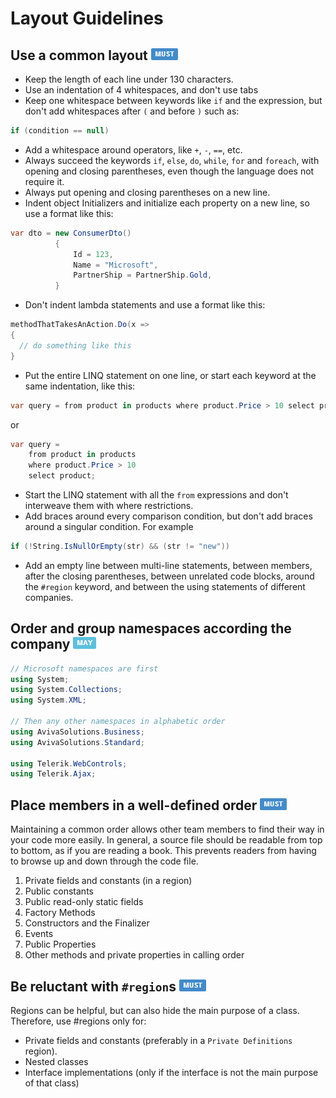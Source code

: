 # Layout Guidelines #

## Use a common layout ![](imgs/must.png) ##

* Keep the length of each line under 130 characters.
* Use an indentation of 4 whitespaces, and don't use tabs
* Keep one whitespace between keywords like `if` and the expression, but don't add whitespaces after `(` and before `)` such as:

```c#
if (condition == null)
```

* Add a whitespace around operators, like `+`, `-`, `==`, etc.
* Always succeed the keywords `if`, `else`, `do`, `while`, `for` and `foreach`, with opening and closing parentheses, even though the language does not require it.
* Always put opening and closing parentheses on a new line.
* Indent object Initializers and initialize each property on a new line, so use a format like this: 

```c#
var dto = new ConsumerDto()
          {
              Id = 123,
              Name = "Microsoft",
              PartnerShip = PartnerShip.Gold,
          }
```

* Don't indent lambda statements and use a format like this:

```c#
methodThatTakesAnAction.Do(x =>
{
  // do something like this 
}
```

* Put the entire LINQ statement on one line, or start each keyword at the same indentation, like this:

```c#
var query = from product in products where product.Price > 10 select product;
```

or

```c#
var query =
    from product in products
    where product.Price > 10
    select product;
```

* Start the LINQ statement with all the `from` expressions and don't interweave them with where restrictions.
* Add braces around every comparison condition, but don't add braces around a singular condition. For example

```c#
if (!String.IsNullOrEmpty(str) && (str != "new"))
```

* Add an empty line between multi-line statements, between members, after the closing parentheses, between unrelated code blocks, around the `#region` keyword, and between the using statements of different companies.


## Order and group namespaces according the company ![](imgs/may.png) ##

```c#
// Microsoft namespaces are first
using System;
using System.Collections;
using System.XML;
 
// Then any other namespaces in alphabetic order
using AvivaSolutions.Business;
using AvivaSolutions.Standard;

using Telerik.WebControls;
using Telerik.Ajax;
```


## Place members in a well-defined order ![](imgs/must.png) ##

Maintaining a common order allows other team members to find their way in your code more easily. In general, a source file should be readable from top to bottom, as if you are reading a book. This prevents readers from having to browse up and down through the code file.

1.	Private fields and constants (in a region)
2.	Public constants
3.	Public read-only static fields
4.	Factory Methods
5.	Constructors and the Finalizer
6.	Events 
7.	Public Properties
8.	Other methods and private properties in calling order


## Be reluctant with `#region`s ![](imgs/must.png) ##

Regions can be helpful, but can also hide the main purpose of a class. Therefore, use #regions only for:

* Private fields and constants (preferably in a `Private Definitions` region).
* Nested classes
* Interface implementations (only if the interface is not the main purpose of that class) 


